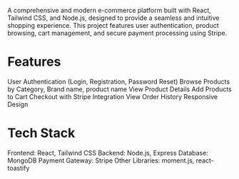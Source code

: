 A comprehensive and modern e-commerce platform built with React, Tailwind CSS, and Node.js, designed to provide a seamless and intuitive shopping experience. This project features user authentication, product browsing, cart management, and secure payment processing using Stripe.

# Features
User Authentication (Login, Registration, Password Reset)
Browse Products by Category, Brand name, product name
View Product Details
Add Products to Cart
Checkout with Stripe Integration
View Order History
Responsive Design
# Tech Stack
Frontend: React, Tailwind CSS
Backend: Node.js, Express
Database: MongoDB
Payment Gateway: Stripe
Other Libraries: moment.js, react-toastify
